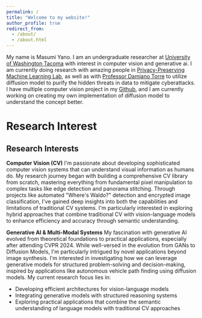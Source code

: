 ```yaml
---
permalink: /
title: "Welcome to my website!"
author_profile: true
redirect_from: 
  - /about/
  - /about.html
---
```


My name is Masumi Yano. I am an undergraduate researcher at [University of Washington Tacoma](https://www.tacoma.uw.edu/set/programs/undergrad/css) with interest in computer vision and generative ai. I am currently doing research with amazing people in [Privacy-Preserving Machine Learning Lab](https://faculty.washington.edu/mdecock/ppml/), as well as with [Professor Damiano Torre](https://directory.tacoma.uw.edu/employee/dctorre) to utilize diffusion model to purify the hidden threats in data to mitigate cyberattacks. 
I have multiple computer vision project in my [Github](https://github.com/MasumiYano), and I am currently working on creating my own implementation of diffusion model to understand the concept better.

Research Interest
======
## Research Interests

**Computer Vision (CV)**
I'm passionate about developing sophisticated computer vision systems that can understand visual information as humans do. My research journey began with building a comprehensive CV library from scratch, mastering everything from fundamental pixel manipulation to complex tasks like edge detection and panorama stitching. Through projects like automated "Where's Waldo?" detection  and encrypted image classification, I've gained deep insights into both the capabilities and limitations of traditional CV systems. I'm particularly interested in exploring hybrid approaches that combine traditional CV with vision-language models to enhance efficiency and accuracy through semantic understanding.

**Generative AI & Multi-Modal Systems**
My fascination with generative AI evolved from theoretical foundations to practical applications, especially after attending CVPR 2024. While well-versed in the evolution from GANs to Diffusion Models, I'm particularly intrigued by novel applications beyond image synthesis. I'm interested in investigating how we can leverage generative models for structured problem-solving and decision-making, inspired by applications like autonomous vehicle path finding using diffusion models. My current research focus lies in:
- Developing efficient architectures for vision-language models
- Integrating generative models with structured reasoning systems
- Exploring practical applications that combine the semantic understanding of language models with traditional CV approaches
